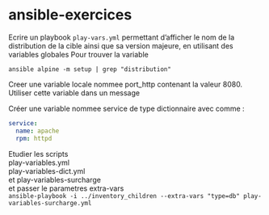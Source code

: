 # ansible-exercices
Ecrire un playbook ```play-vars.yml``` permettant d’afficher le nom de la distribution de la cible ainsi
que sa version majeure, en utilisant des variables globales 
Pour trouver la variable  

```ansible alpine -m setup | grep "distribution"```

Creer une variable locale nommee port_http contenant la valeur 8080. Utiliser cette variable
dans un message

Créer une variable nommee service de type dictionnaire avec comme :
```yaml
service:
  name: apache
  rpm: httpd
```
Etudier les scripts    
 play-variables.yml  
 play-variables-dict.yml  
et play-variables-surcharge  
et passer le parametres extra-vars  
```ansible-playbook -i ../inventory_children --extra-vars "type=db" play-variables-surcharge.yml```
